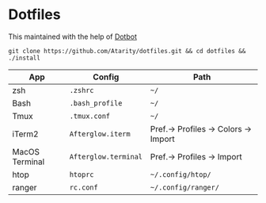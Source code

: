# Dotfiles
This maintained with the help of [Dotbot](https://github.com/anishathalye/dotbot)

`git clone https://github.com/Atarity/dotfiles.git && cd dotfiles && ./install`

| App | Config | Path |
| -- | -------- | ---- |
| zsh | `.zshrc` | `~/` |
| Bash | `.bash_profile` | `~/` |
| Tmux | `.tmux.conf` | `~/` |
| iTerm2 | `Afterglow.iterm` | Pref.→ Profiles → Colors → Import |
| MacOS Terminal | `Afterglow.terminal` | Pref.→ Profiles → Import |
| htop | `htoprc` | `~/.config/htop/` |
| ranger | `rc.conf` | `~/.config/ranger/` |

